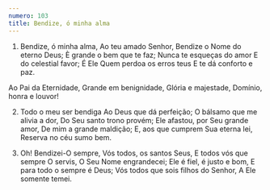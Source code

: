 ```yaml
---
numero: 103
title: Bendize, ó minha alma
---
```

1. Bendize, ó minha alma,
Ao teu amado Senhor,
Bendize o Nome do eterno Deus;
È grande o bem que te faz;
Nunca te esqueças do amor
E do celestial favor;
É Ele Quem perdoa os erros teus
E te dá conforto e paz.

Ao Pai da Eternidade,
Grande em benignidade,
Glória e majestade,
Domínio, honra e louvor!

2. Todo o meu ser bendiga
Ao Deus que dá perfeição;
O bálsamo que me alivia a dor,
Do Seu santo trono provém;
Ele afastou, por Seu grande amor,
De mim a grande maldição;
E, aos que cumprem Sua eterna lei,
Reserva no céu sumo bem.

3. Oh! Bendizei-O sempre,
Vós todos, os santos Seus,
E todos vós que sempre O servis,
O Seu Nome engrandecei;
Ele é fiel, é justo e bom,
E para todo o sempre é Deus;
Vós todos que sois filhos do Senhor,
A Ele somente temei.
